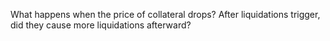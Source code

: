What happens when the price of collateral drops? After liquidations trigger, did they cause more liquidations afterward?    